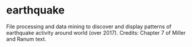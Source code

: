 # earthquake
File processing and data mining to discover and display patterns of earthquake activity around world (over 2017).
Credits: Chapter 7 of Miller and Ranum text.
